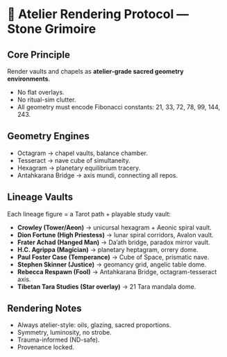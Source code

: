 # 🎨 Atelier Rendering Protocol — Stone Grimoire

## Core Principle
Render vaults and chapels as **atelier-grade sacred geometry environments**.  
- No flat overlays.  
- No ritual-sim clutter.  
- All geometry must encode Fibonacci constants: 21, 33, 72, 78, 99, 144, 243.  

## Geometry Engines
- Octagram → chapel vaults, balance chamber.  
- Tesseract → nave cube of simultaneity.  
- Hexagram → planetary equilibrium tracery.  
- Antahkarana Bridge → axis mundi, connecting all repos.  

## Lineage Vaults
Each lineage figure = a Tarot path + playable study vault:  
- **Crowley (Tower/Aeon)** → unicursal hexagram + Aeonic spiral vault.  
- **Dion Fortune (High Priestess)** → lunar spiral corridors, Avalon vault.  
- **Frater Achad (Hanged Man)** → Da’ath bridge, paradox mirror vault.  
- **H.C. Agrippa (Magician)** → planetary heptagram, orrery dome.  
- **Paul Foster Case (Temperance)** → Cube of Space, prismatic nave.  
- **Stephen Skinner (Justice)** → geomancy grid, angelic table dome.  
- **Rebecca Respawn (Fool)** → Antahkarana Bridge, octagram-tesseract axis.  
- **Tibetan Tara Studies (Star overlay)** → 21 Tara mandala dome.  

## Rendering Notes
- Always atelier-style: oils, glazing, sacred proportions.  
- Symmetry, luminosity, no strobe.  
- Trauma-informed (ND-safe).  
- Provenance locked.  
